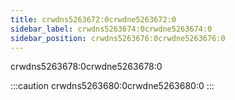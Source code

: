 ```yaml
---
title: crwdns5263672:0crwdne5263672:0
sidebar_label: crwdns5263674:0crwdne5263674:0
sidebar_position: crwdns5263676:0crwdne5263676:0
---
```


crwdns5263678:0crwdne5263678:0

:::caution
crwdns5263680:0crwdne5263680:0
:::
